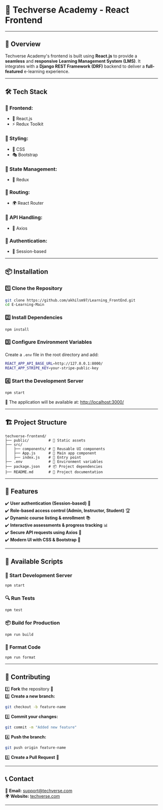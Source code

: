 # 🚀 Techverse Academy - React Frontend

---

## 🎯 Overview

Techverse Academy's frontend is built using **React.js** to provide a **seamless** and **responsive** **Learning Management System (LMS)**. It integrates with a **Django REST Framework (DRF)** backend to deliver a **full-featured** e-learning experience.

---

## 🛠 Tech Stack

### 🎨 Frontend:
- 🚀 React.js
- ⚡ Redux Toolkit

### 💅 Styling:
- 🎨 CSS
- 🎭 Bootstrap

### 🔀 State Management:
- 🔄 Redux

### 🔗 Routing:
- 🌍 React Router

### 🔌 API Handling:
- 📡 Axios

### 🔑 Authentication:
- 🔑 Session-based

---

## 📦 Installation

### 1️⃣ Clone the Repository
```sh
git clone https://github.com/akhilsm97/Learning_FrontEnd.git
cd E-Learning-Main
```

### 2️⃣ Install Dependencies
```sh
npm install
```

### 3️⃣ Configure Environment Variables
Create a `.env` file in the root directory and add:
```sh
REACT_APP_API_BASE_URL=http://127.0.0.1:8000/
REACT_APP_STRIPE_KEY=your-stripe-public-key
```

### 4️⃣ Start the Development Server
```sh
npm start
```
🚀 The application will be available at: [http://localhost:3000/](http://localhost:3000/)

---

## 🏗 Project Structure

```
techverse-frontend/
├── public/         # 📂 Static assets
├── src/
│   ├── components/ # 🧩 Reusable UI components
│   ├── App.js      # 🚀 Main app component
│   ├── index.js    # 🔌 Entry point
├── .env            # 🔐 Environment variables
├── package.json    # 📦 Project dependencies
├── README.md       # 📖 Project documentation
```

---

## 🚀 Features

✔️ **User authentication (Session-based)** 🔑  
✔️ **Role-based access control (Admin, Instructor, Student)** 🏆  
✔️ **Dynamic course listing & enrollment** 📚  
✔️ **Interactive assessments & progress tracking** 📊  
✔️ **Secure API requests using Axios** 🔐  
✔️ **Modern UI with CSS & Bootstrap** 🎨  

---

## 🎯 Available Scripts

### 🚀 Start Development Server
```sh
npm start
```

### 🔍 Run Tests
```sh
npm test
```

### 📦 Build for Production
```sh
npm run build
```

### 🎨 Format Code
```sh
npm run format
```

---


## 🤝 Contributing

1️⃣ **Fork** the repository 🍴  
2️⃣ **Create a new branch:**
```sh
git checkout -b feature-name
```
3️⃣ **Commit your changes:**
```sh
git commit -m "Added new feature"
```
4️⃣ **Push the branch:**
```sh
git push origin feature-name
```
5️⃣ **Create a Pull Request** 🚀

---

## 📞 Contact

📧 **Email:** [support@techverse.com](mailto:support@techverse.com)  
🌍 **Website:** [techverse.com](https://techverse.com)

---

